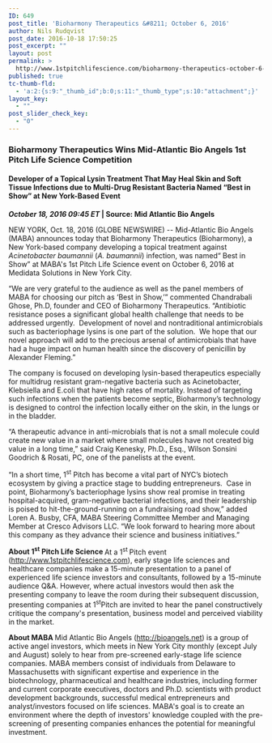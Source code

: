 ```yaml
---
ID: 649
post_title: 'Bioharmony Therapeutics &#8211; October 6, 2016'
author: Nils Rudqvist
post_date: 2016-10-18 17:50:25
post_excerpt: ""
layout: post
permalink: >
  http://www.1stpitchlifescience.com/bioharmony-therapeutics-october-6-2016/
published: true
tc-thumb-fld:
  - 'a:2:{s:9:"_thumb_id";b:0;s:11:"_thumb_type";s:10:"attachment";}'
layout_key:
  - ""
post_slider_check_key:
  - "0"
---
```

<h3>Bioharmony Therapeutics Wins Mid-Atlantic Bio Angels 1st Pitch Life Science Competition</h3>
<h4 class="subheadline">Developer of a Topical Lysin Treatment That May Heal Skin and Soft Tissue Infections due to Multi-Drug Resistant Bacteria Named “Best in Show” at New York-Based Event</h4>
<strong><span class="post-metadata dt-green"><em><time datetime="2016-10-18T13:45:00Z">October 18, 2016 09:45</time> ET</em> </span>| Source: Mid Atlantic Bio Angels</strong>
<p align="left">NEW YORK, Oct. 18, 2016 (GLOBE NEWSWIRE) -- Mid-Atlantic Bio Angels (MABA) announces today that Bioharmony Therapeutics (Bioharmony), a New York-based company developing a topical treatment against <em>Acinetobacter baumannii</em> (<em>A. baumannii</em>) infection, was named“ Best in Show” at MABA's 1st Pitch Life Science event on October 6, 2016 at Medidata Solutions in New York City.</p>
“We are very grateful to the audience as well as the panel members of MABA for choosing our pitch as ‘Best in Show,’” commented Chandrabali Ghose, Ph.D, founder and CEO of Bioharmony Therapeutics. “Antibiotic resistance poses a significant global health challenge that needs to be addressed urgently.  Development of novel and nontraditional antimicrobials such as bacteriophage lysins is one part of the solution.  We hope that our novel approach will add to the precious arsenal of antimicrobials that have had a huge impact on human health since the discovery of penicillin by Alexander Fleming.”

The company is focused on developing lysin-based therapeutics especially for multidrug resistant gram-negative bacteria such as Acinetobacter, Klebsiella and E.coli that have high rates of mortality. Instead of targeting such infections when the patients become septic, Bioharmony’s technology is designed to control the infection locally either on the skin, in the lungs or in the bladder.

“A therapeutic advance in anti-microbials that is not a small molecule could create new value in a market where small molecules have not created big value in a long time,” said Craig Kenesky, Ph.D., Esq., Wilson Sonsini Goodrich &amp; Rosati, PC, one of the panelists at the event.

“In a short time, 1<sup>st</sup> Pitch has become a vital part of NYC’s biotech ecosystem by giving a practice stage to budding entrepreneurs.  Case in point, Bioharmony’s bacteriophage lysins show real promise in treating hospital-acquired, gram-negative bacterial infections, and their leadership is poised to hit-the-ground-running on a fundraising road show,” added Loren A. Busby, CFA, MABA Steering Committee Member and Managing Member at Cresco Advisors LLC. “We look forward to hearing more about this company as they advance their science and business initiatives.”

<strong>About 1<sup>st</sup> Pitch Life Science
</strong>At a 1<sup>st </sup>Pitch event (<a title="" href="https://www.globenewswire.com/Tracker?data=ZLig6Gye7PvVXLzC3ZFp1JfnrZMAT3TP5yrnXOFrqXeaVvvop4aMV3WvL7biLNxlU05_IlxPZN4WyYsd8JBpVk1gxWOtPjQDXPPWgfYj6gRWOTQcXtwjZoMMTsGx8BJm" target="_blank" rel="nofollow">http://www.1stpitchlifescience.com</a>), early stage life sciences and healthcare companies make a 15-minute presentation to a panel of experienced life science investors and consultants, followed by a 15-minute audience Q&amp;A. However, where actual investors would then ask the presenting company to leave the room during their subsequent discussion, presenting companies at 1<sup>st</sup>Pitch are invited to hear the panel constructively critique the company's presentation, business model and perceived viability in the market.

<strong>About MABA
</strong>Mid Atlantic Bio Angels (<a title="" href="https://www.globenewswire.com/Tracker?data=ZLig6Gye7PvVXLzC3ZFp1HhrI4hkBddprOR3o1_SHZ0Fpy1CSr1Q5_gZpZQDpyTET_Ih9jZXrBdYwGGU2gbaFA==" target="_blank" rel="nofollow">http://bioangels.net</a>) is a group of active angel investors, which meets in New York City monthly (except July and August) solely to hear from pre-screened early-stage life science companies. MABA members consist of individuals from Delaware to Massachusetts with significant expertise and experience in the biotechnology, pharmaceutical and healthcare industries, including former and current corporate executives, doctors and Ph.D. scientists with product development backgrounds, successful medical entrepreneurs and analyst/investors focused on life sciences. MABA's goal is to create an environment where the depth of investors' knowledge coupled with the pre-screening of presenting companies enhances the potential for meaningful investment.
<h5></h5>